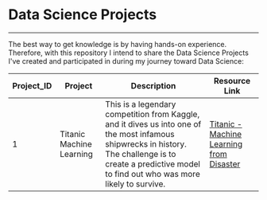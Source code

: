 # Data Science Projects
---

The best way to get knowledge is by having hands-on experience. Therefore, with this repository I intend to share the Data Science Projects I've created and participated in during my journey toward Data Science:

| Project_ID | Project | Description | Resource Link |
| -------- | -------- | -------- |-------- |
|1|Titanic Machine Learning| This is a legendary competition from Kaggle, and it dives us into one of the most infamous shipwrecks in history. The challenge is to create a predictive model to find out who was more likely to survive.| [Titanic - Machine Learning from Disaster](https://www.kaggle.com/code/thaynanff/titanic-machine-learning-from-disaster-v1)|


